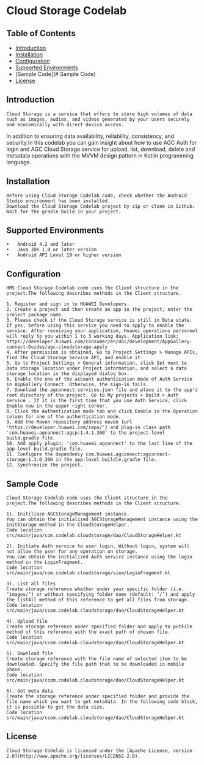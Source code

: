# Cloud Storage Codelab


## Table of Contents

 * [Introduction](#introduction)
 * [Installation](#installation)
 * [Configuration ](#configuration )
 * [Supported Environments](#supported-environments)
 * [Sample Code](# Sample Code)
 * [License](#license)
 
 
## Introduction
    Cloud Storage is a service that offers to store high volumes of data such as images, audios, and videos generated by your users securely and economically with direct device access. 
In addition to ensuring data availability, reliability, consistency, and security.In this codelab you can gain insight about how to use AGC Auth for login and AGC Cloud Storage service for upload, list, download, delete and metadata operations
with the MVVM design pattern in Kotlin programming language.

## Installation
    Before using Cloud Storage Codelab code, check whether the Android Studio environment has been installed. 
    Download the Cloud Storage Codelab project by zip or clone in Github.
    Wait for the gradle build in your project.
    
## Supported Environments
	•	Android 4.2 and later
	•	Java JDK 1.8 or later version
	•	Android API Level 19 or higher version
	

## Configuration 
    HMS Cloud Storage Codelab code uses the Client structure in the project.The following describes methods in the Client structure.
    
    1. Register and sign in to HUAWEI Developers.
    2. Create a project and then create an app in the project, enter the project package name.
    3. Please check if the Cloud Storage service is still in Beta state. If yes, before using this service you need to apply to enable the service. After receiving your application, Huawei operations personnel will reply to you within 1 to 3 working days. Application link: https://developer.huawei.com/consumer/en/doc/development/AppGallery-connect-Guides/agc-cloudstorage-apply
    4. After permission is obtained, Go to Project Settings > Manage APIs, find the Cloud Storage Service API, and enable it.
    5. Go to Project Settings > General information, click Set next to Data storage location under Project information, and select a data storage location in the displayed dialog box.
    6. Enable the one of the account authentication mode of Auth Service in AppGallery Connect. Otherwise, the sign-in fails.
    7. Download the agconnect-services.json file and place it to the app's root directory of the project. Go to My projects > Build > Auth service . If it is the first time that you use Auth Service, click Enable now in the upper right corner.
    8. Click the Authentication mode tab and click Enable in the Operation column for one of the authentication mode.
    9. Add the Maven repository address maven {url 'https://developer.huawei.com/repo/'} and plug-in class path 'com.huawei.agconnect:agcp:1.4.1.300' to the project-level build.gradle file.
    10. Add apply plugin: 'com.huawei.agconnect' to the last line of the app-level build.gradle file.
    11. Configure the dependency com.huawei.agconnect:agconnect-storage:1.3.0.300 in the app-level buildle.gradle file.
    12. Synchronize the project.
    
	
## Sample Code
    Cloud Storage Codelab code uses the Client structure in the project.The following describes methods in the Client structure.

    1). Initiliaze AGCStorageManagement instance.
    You can obtain the initialized AGCStorageManagement instance using the initStorage method in the CloudStorageHelper.
    Code location src/main/java/com.codelab.cloudstorage/dao/CloudStorageHelper.kt
    
    2). Initiate Auth service to user login. Without login, system will not allow the user for any operation on storage.
    You can obtain the initialized Auth service instance using the login method in the LoginFragment.
    Code location  src/main/java/com.codelab.cloudstorage/view/LoginFragment.kt
    
    3). List all files
    Create storage reference whether under your specific folder (i.e. ‘images/’) or without specifying folder name (default: ‘/’) and apply the listAll method of this reference to get all files from storage.
    Code location src/main/java/ccom.codelab.cloudstorage/dao/CloudStorageHelper.kt
    
    4). Upload file
    Create storage reference under specified folder and apply to putFile method of this reference with the exact path of chosen file.
    Code location src/main/java/ccom.codelab.cloudstorage/dao/CloudStorageHelper.kt
    
    5). Download file
    Create storage reference with the file name of selected item to be downloaded. Specify the file path that to be downloaded in mobile phone.
    Code location src/main/java/ccom.codelab.cloudstorage/dao/CloudStorageHelper.kt
    
    6). Get meta data
    Create the storage reference under specified folder and provide the file name which you want to get metadata. In the following code block, it is possible to get the data size.
    Code location src/main/java/ccom.codelab.cloudstorage/dao/CloudStorageHelper.kt


##  License
    Cloud Storage Codelab is licensed under the [Apache License, version 2.0](http://www.apache.org/licenses/LICENSE-2.0).
